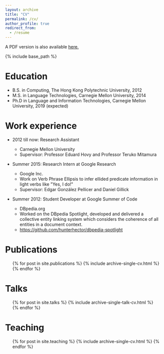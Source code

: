 ```yaml
---
layout: archive
title: "CV"
permalink: /cv/
author_profile: true
redirect_from:
  - /resume
---
```


A PDF version is also available <u><a href="https://hunterhector.github.io/files/cv_Liu_Zhengzhong.pdf">here</a>.</u>

{% include base_path %}

Education
======
* B.S. in Computing, The Hong Kong Polytechnic University, 2012
* M.S. in Language Technologies, Carnegie Mellon University, 2014
* Ph.D in Language and Information Technologies, Carnegie Mellon University, 2019 (expected)

Work experience
======
* 2012 till now: Research Assistant
  * Carnegie Mellon University
  * Supervisor: Professor Eduard Hovy and Professor Teruko Mitamura

* Summer 2015: Research Intern at Google Research
  * Google Inc.
  * Work on Verb Phrase Ellipsis to infer ellided predicate information in light verbs like "Yes, I do!" 
  * Supervisor: Edgar González Pellicer and Daniel Gillick
  
* Summer 2012: Student Developer at Google Summer of Code
  * DBpedia.org
  * Worked on the DBpedia Spotlight, developed and delivered a collective entity linking system which considers the coherence of all entities in a document context.
  * https://github.com/hunterhector/dbpedia-spotlight

Publications
======
  <ul>{% for post in site.publications %}
    {% include archive-single-cv.html %}
  {% endfor %}</ul>
  
Talks
======
  <ul>{% for post in site.talks %}
    {% include archive-single-talk-cv.html %}
  {% endfor %}</ul>
  
Teaching
======
  <ul>{% for post in site.teaching %}
    {% include archive-single-cv.html %}
  {% endfor %}</ul>
  
